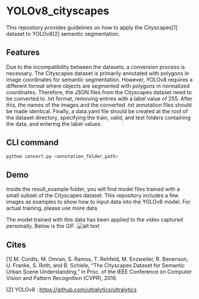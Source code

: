 # YOLOv8_cityscapes
 
This repository provides guidelines on how to apply the Cityscapes[1] dataset to YOLOv8[2] semantic segmentation.
 
## Features 
Due to the incompatibility between the datasets, a conversion process is necessary. The Cityscapes dataset is primarily annotated with polygons in image coordinates for semantic segmentation. However, YOLOv8 requires a different format where objects are segmented with polygons in normalized coordinates. Therefore, the JSON files from the Cityscapes dataset need to be converted to .txt format, removing entries with a label value of 255. After this, the names of the images and the converted .txt annotation files should be made identical. Finally, a data.yaml file should be created at the root of the dataset directory, specifying the train, valid, and test folders containing the data, and entering the label values.

## CLI command

```python
python convert.py <annotation_folder_path>
``` 
## Demo
Inside the result_example folder, you will find model files trained with a small subset of the Cityscapes dataset. This repository includes a few images as examples to show how to input data into the YOLOv8 model. For actual training, please use more data.

The model trained with this data has been applied to the video captured personally.
Below is the GIF.
![alt text](https://github.com/Hyounjun-Oh/YOLOv8_cityscapes/blob/main/yolov8_cityscapes_.gif?raw=true 'YOLOv8 Cityscapes semantic segmentation')

##  Cites
[1] M. Cordts, M. Omran, S. Ramos, T. Rehfeld, M. Enzweiler, R. Benenson, U. Franke, S. Roth, and B. Schiele, “The Cityscapes Dataset for Semantic Urban Scene Understanding,” in Proc. of the IEEE Conference on Computer Vision and Pattern Recognition (CVPR), 2016.

[2] YOLOv8 : https://github.com/ultralytics/ultralytics





